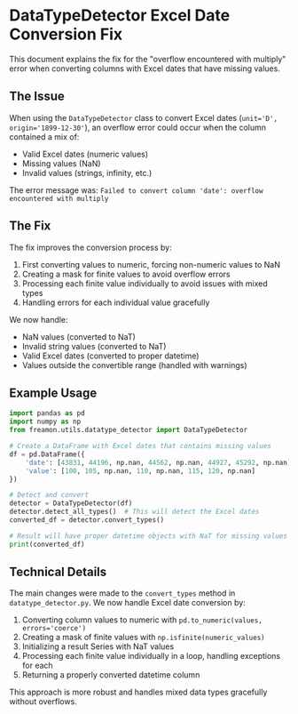 # DataTypeDetector Excel Date Conversion Fix

This document explains the fix for the "overflow encountered with multiply" error when converting columns with Excel dates that have missing values.

## The Issue

When using the `DataTypeDetector` class to convert Excel dates (`unit='D', origin='1899-12-30'`), an overflow error could occur when the column contained a mix of:

- Valid Excel dates (numeric values)
- Missing values (NaN)
- Invalid values (strings, infinity, etc.)

The error message was: `Failed to convert column 'date': overflow encountered with multiply`

## The Fix

The fix improves the conversion process by:

1. First converting values to numeric, forcing non-numeric values to NaN
2. Creating a mask for finite values to avoid overflow errors
3. Processing each finite value individually to avoid issues with mixed types
4. Handling errors for each individual value gracefully

We now handle:
- NaN values (converted to NaT)
- Invalid string values (converted to NaT)
- Valid Excel dates (converted to proper datetime)
- Values outside the convertible range (handled with warnings)

## Example Usage

```python
import pandas as pd
import numpy as np
from freamon.utils.datatype_detector import DataTypeDetector

# Create a DataFrame with Excel dates that contains missing values
df = pd.DataFrame({
    'date': [43831, 44196, np.nan, 44562, np.nan, 44927, 45292, np.nan],  # Some dates are missing
    'value': [100, 105, np.nan, 110, np.nan, 115, 120, np.nan]
})

# Detect and convert
detector = DataTypeDetector(df)
detector.detect_all_types()  # This will detect the Excel dates
converted_df = detector.convert_types()

# Result will have proper datetime objects with NaT for missing values
print(converted_df)
```

## Technical Details

The main changes were made to the `convert_types` method in `datatype_detector.py`. We now handle Excel date conversion by:

1. Converting column values to numeric with `pd.to_numeric(values, errors='coerce')`
2. Creating a mask of finite values with `np.isfinite(numeric_values)`
3. Initializing a result Series with NaT values
4. Processing each finite value individually in a loop, handling exceptions for each
5. Returning a properly converted datetime column

This approach is more robust and handles mixed data types gracefully without overflows.